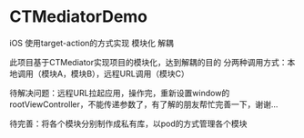 # CTMediatorDemo
iOS 使用target-action的方式实现 模块化 解耦

此项目基于CTMediator实现项目的模块化，达到解耦的目的
分两种调用方式：本地调用（模块A，模块B），远程URL调用（模块C）

待解决问题：远程URL拉起应用，操作完，重新设置window的rootViewController，不能传递参数了，有了解的朋友帮忙完善一下，谢谢...

待完善：将各个模块分别制作成私有库，以pod的方式管理各个模块


